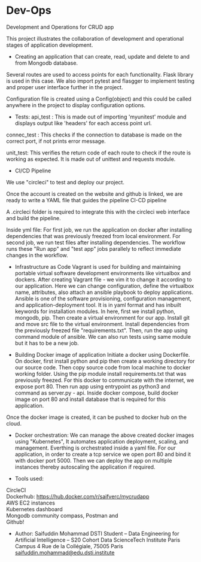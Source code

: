 # Dev-Ops
 Development and Operations for CRUD app

This project illustrates the collaboration of development and operational stages of application development. 

- Creating an application that can create, read, update and delete to and from Mongodb database. 

Several routes are used to access points for each functionality. Flask library is used in this case.
We also import pytest and flasgger to implement testing and proper user interface further in the project.

Configuration file is created using a Config(object) and this could be called anywhere in the project to display configuration options. 

- Tests:
api_test : This is made out of importing 'myunitest' module and displays output like 'headers' for each access point url. 

connec_test : This checks if the connection to database is made on the correct port, if not prints error message.

unit_test: This verifies the return code of each route to check if the route is working as expected. It is made out of unittest and requests module. 

- CI/CD Pipeline

We use "circleci" to test and deploy our project.

Once the account is created on the website and github is linked, we are ready to write a YAML file that guides the pipeline CI-CD pipeline

A .circleci folder is required to integrate this with the circleci web interface and build the pipeline.

Inside yml file:
 For first job, we run the application on docker after installing dependencies that was previously freezed from local environment.
 For second job, we run test files after installing dependencies. 
 The workflow runs these "Run app" and "test app" jobs parallely to reflect immediate changes in the workflow. 
 
- Infrastructure as Code
 Vagrant is used for building and maintaining portable virtual software development environments like virtualbox and dockers.
 After creating Vagrant file - we vim it to change it according to our application. Here we can change configuration, define the virtualbox name, attributes, also attach an ansible playbook to deploy applications.
 Ansible is one of the software provisioning, configuration management, and application-deployment tool. It is in yaml format and has inbuilt keywords for installation modules. In here, first we install python, mongodb, pip. Then create a virtual environment for our app. Install git and move src file to the virtual environment. Install dependencies from the previously freezed file "requirements.txt". Then, run the app using command module of ansible. We can also run tests using same module but it has to be a new job. 

- Building Docker image of application
 Initiate a docker using Dockerfile. On docker, first install python and pip then create a working directory for our source code. Then copy source code from local machine to docker working folder. Using the pip module install requirements.txt that was previously freezed. 
 For this docker to communicate with the internet, we expose port 80. Then run app using entrypoint as python3 and command as server.py - api. 
 Inside docker compose, build docker image on port 80 and install database that is required for this application. 
 
 Once the docker image is created, it can be pushed to docker hub on the cloud. 
 
- Docker orchestration: 
 We can manage the above created docker images using "Kubernetes", It automates application deployment, scaling, and management. Everthing is orchestrated inside a yaml file. 
 For our application, in order to create a tcp service we open port 80 and bind it with docker port 5000. Then we can deploy the app on multiple instances thereby autoscaling the application if required.  
 
- Tools used: 

CircleCI <br />
Dockerhub: https://hub.docker.com/r/saifverc/mycrudapp <br />
AWS EC2 instances <br />
Kubernetes dashboard <br />
Mongodb community compass, Postman and <br /> 
Github! 

- Author: 
Saifuddin Mohammad
DSTI Student – Data Engineering for Artificial Intelligence – S20 Cohort
Data ScienceTech Institute
Paris Campus 4 Rue de la Collégiale, 75005 Paris 
saifuddin.mohammad@edu.dsti.institute

 


